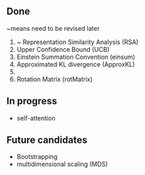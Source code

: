 ## Done
~means need to be revised later

1. ~ Representation Similarity Analysis (RSA) 
2. Upper Confidence Bound (UCB)
3. Einstein Summation Convention (einsum)
4. Approximated KL divergence (ApproxKL)
5. 
6. Rotation Matrix (rotMatrix)

## In progress 

* self-attention 

## Future candidates

* Bootstrapping
* multidimensional scaling (MDS)
